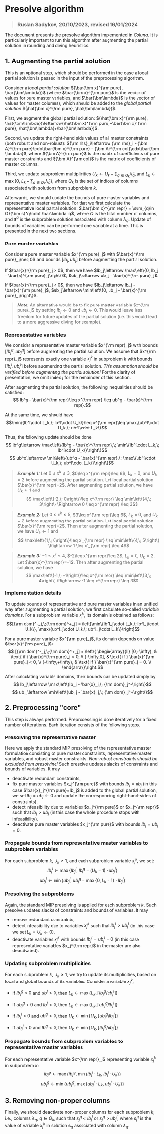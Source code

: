 # Presolve algorithm 

>### Ruslan Sadykov, 20/10/2023, revised 16/01/2024

The document presents the presolve algorithm implemented in _Coluna_. It is particularly important to run this algorithm after augmenting the partial solution in rounding and diving heuristics. 

## 1. Augmenting the partial solution

This is an optional step, which should be performed in the case a local partial solution is passed in the input of the preprocessing algorithm.

Consider a _local partial solution_ $(\bar{\bm x}^{\rm pure}, \bar{\bm\lambda})$ (where $\bar{\bm x}^{\rm pure}$ is the vector of values for pure master variables, and $\bar{\bm\lambda}$ is the vector of values for master columns), which should be added to the _global partial solution_ $(\hat{\bm x}^{\rm pure}, \hat{\bm\lambda})$. 

First, we augment the global partial solution: $(\hat{\bm x}^{\rm pure}, \hat{\bm\lambda})\leftarrow(\hat{\bm x}^{\rm pure}+\bar{\bm x}^{\rm pure}, \hat{\bm\lambda}+\bar{\bm\lambda})$. 

Second, we update the right-hand side values of all master constraints (both robust and non-robust): ${\rm rhs}_i\leftarrow {\rm rhs}_i - {\bm A}^{\rm pure}\cdot\bar{\bm x}^{\rm pure} - {\bm A}^{\rm col}\cdot\bar{\bm \lambda}$, where ${\bm A}^{\rm pure}$ is the matrix of coefficients of pure master constraints and ${\bm A}^{\rm col}$ is the matrix of coefficients of master columns. 

Third, we update subproblem multiplicities $U_k\leftarrow U_k - \sum_{q\in Q_k}\bar\lambda_q$, and $L_k\leftarrow \max\left\{0,\; L_k - \sum_{q\in Q_k}\bar\lambda_q\right\}$, where $Q_k$ is the set of indices of columns associated with solutions from subproblem $k$.

Afterwards, we should update the bounds of pure master variables and representative master variables. For that we first calculate the representative local partial solution: $\bar{\bm x}^{\rm repr} = \sum_{q\in Q}{\bm s}^q\cdot \bar\lambda_q$, where $Q$ is the total number of columns, and ${\bm s}^q$ is the subproblem solution associated with column $\lambda_q$. Update of bounds of variables can be performed one variable at a time. This is presented in the next two sections. 

### Pure master variables 

Consider a pure master variable $x^{\rm pure}_j$ with $\bar{x}^{\rm pure}_j\neq 0$ and bounds $[lb_j,ub_j]$ before augmenting the partial solution. 

If $\bar{x}^{\rm pure}_j > 0$, then we have $lb_j\leftarrow \max\left\{0, lb_j - \bar{x}^{\rm pure}_j\right\}$, $ub_j\leftarrow ub_j - \bar{x}^{\rm pure}_j$.

If $\bar{x}^{\rm pure}_j < 0$, then we have $lb_j\leftarrow lb_j - \bar{x}^{\rm pure}_j$, $ub_j\leftarrow \min\left\{0, ub_j - \bar{x}^{\rm pure}_j\right\}$.

> _**Note:**_ An alternative would be to fix pure master variable $x^{\rm pure}_j$ by setting $lb_j\leftarrow 0$ and $ub_j\leftarrow 0$. This would leave less freedom for future updates of the partial solution (i.e. this would lead to a more aggressive diving for example). 

### Representative variables 

We consider a representative master variable $x^{\rm repr}_j$ with bounds $[lb^g_j, ub^g_j]$ before augmenting the partial solution. We assume that $x^{\rm repr}_j$ represents exactly one variable $x^k_j$ in subproblem $k$ with bounds $[lb^l_j, ub^l_j]$ before augmenting the partial solution. _This assumption should be verified before augmenting the partial solution!_  For the clarity of presentation, we omit index $j$ for the remainder of this 
section.

After augmenting the partial solution, the following inequalities should be satisfied:
$$ lb^g - \bar{x}^{\rm repr}\leq x^{\rm repr} \leq ub^g - \bar{x}^{\rm repr}.$$

At the same time, we should have 
$$\min\{lb^l\cdot L_k,\; lb^l\cdot U_k\}\leq x^{\rm repr}\leq \max\{ub^l\cdot U_k,\; ub^l\cdot L_k\}$$

Thus, the following update should be done 
$$ lb^g\leftarrow \max\left\{lb^g - \bar{x}^{\rm repr},\; \min\{lb^l\cdot L_k,\; lb^l\cdot U_k\}\right\}$$
$$ ub^g\leftarrow  \min\left\{ub^g - \bar{x}^{\rm repr},\; \max\{ub^l\cdot U_k,\; ub^l\cdot L_k\}\right\}$$

> _**Example 1:**_ Let $0\leq x^k\leq 3$, $0\leq x^{\rm repr}\leq 6$, $L_k=0$, and $U_k=2$ before augmenting the partial solution. Let local partial solution $\bar{x}^{\rm repr}=2$. After augmenting partial solution, we have $U_k\leftarrow 1$ and
> $$ \max\left\{-2,\; 0\right\}\leq x^{\rm repr} \leq \min\left\{4,\; 3\right\} \Rightarrow 0 \leq x^{\rm repr} \leq 3$$

> _**Example 2:**_ Let $0\leq x^k\leq 5$, $3\leq x^{\rm repr}\leq 6$, $L_k=0$, and $U_k=2$ before augmenting the partial solution. Let local partial solution  $\bar{x}^{\rm repr}=2$. Then after augmenting the partial solution, we have $U_k\leftarrow 1$ and
> $$ \max\left\{1,\; 0\right\}\leq x'_{\rm repr} \leq \min\left\{4,\; 5\right\} \Rightarrow 1 \leq x'_{\rm repr} \leq 4$$

> _**Example 3:**_ $-1\leq x^k\leq 4$, $-2\leq x^{\rm repr}\leq 2$, $L_k=0$, $U_k=2$. Let $\bar{x}^{\rm repr}=-1$. Then after augmenting the partial solution, we have 
> $$ \max\left\{-1,\; -1\right\}\leq x^{\rm repr} \leq \min\left\{3,\; 4\right\} \Rightarrow -1 \leq x^{\rm repr} \leq 3$$

### Implementation details

To update bounds of representative and pure master variables in an unified way after augmenting a partial solution, we first calculate so-called _variable domains_. For a subproblem variable $x_j^k$, its domain  is obtained as follows:
$$[{\rm dom}^-_j,\;{\rm dom}^+_j] = \left[\min\{lb^l_j\cdot L_k,\; lb^l_j\cdot U_k\}, \max\{ub^l_j\cdot U_k,\; ub^l_j\cdot L_k\}\right]$$

For a pure master variable $x^{\rm pure}_j$, its domain depends on value $\bar{x}^{\rm pure}_j$:
$$ [{\rm dom}^-_j,\;{\rm dom}^+_j] = \left\{ \begin{array}{ll} [0,+\infty), & \text{ if } \bar{x}^{\rm pure}_j > 0, \\ (-\infty,0], & \text{ if } \bar{x}^{\rm pure}_j < 0, \\ (-\infty,+\infty), & \text{ if } \bar{x}^{\rm pure}_j = 0. \\ \end{array}\right.$$
 
After calculating variable domains, their bounds can be updated simply by 
$$ lb_j\leftarrow \max\left\{lb_j - \bar{x}_j,\; {\rm dom}_j^-\right\}$$
$$ ub_j\leftarrow  \min\left\{ub_j - \bar{x}_j,\; {\rm dom}_j^+\right\}$$

## 2. Preprocessing "core"

This step is always performed. Preprocessing is done iteratively for a fixed number of iterations. Each iteration consists of the following steps.

### Presolving the representative master

Here we apply the standard MIP presolving of the representative master formulation consisting of pure master constraints, representative master variables, and robust master constraints. _Non-robust constraints should be excluded from presolving!_ Such presolve updates slacks of constraints and bounds of variables. It may
* deactivate redundant constraints, 
* fix pure master variables $x_j^{\rm pure}$ with bounds $lb_j=ub_j$ (in this case $\bar{x}_j^{\rm pure}=lb_j$ is added to the global partial solution, we set $lb_j=ub_j\leftarrow 0$ and update the corresponding right-hand-sides of constraints).
* detect infeasibility due to variables $x_j^{\rm pure}$ or $x_j^{\rm repr}$ such that $lb_j>ub_j$ (in this case the whole procedure stops with infeasibility).
* deactivate pure master variables $x_j^{\rm pure}$ with bounds $lb_j=ub_j=0$.
  
### Propagate bounds from representative master variables to subproblem variables 

For each subproblem $k$, $U_k\geq 1$, and each subproblem variable $x_j^k$, we set: 
$$lb^l_j\leftarrow \max\left\{lb^l_j,\; lb^g_j - (U_k-1)\cdot ub^l_j\right\}$$
$$ub^l_j\leftarrow \min\left\{ub^l_j,\; ub^g_j - \max\{0, L_k-1\}\cdot lb^l_j\right\}$$

### Presolving the subproblems

Again, the standard MIP presolving is applied for each subproblem $k$. Such presolve updates slacks of constraints and bounds of variables. It may
* remove redundant constraints, 
* detect infeasibility due to variables $x_j^k$ such that $lb^l_j>ub^l_j$ (in this case we set $L_k=U_k\leftarrow 0$).
* deactivate variables $x_j^k$ with bounds $lb_j^l=ub_j^l=0$ (in this case representative variables $x_j^{\rm repr}$ in the master are also deactivated).

### Updating subproblem multiplicities

For each subproblem $k$, $U_k\geq 1$, we try to update its multiplicities, based on local and global bounds of its variables. Consider a variable $x_j^k$,
* If $lb^g_j>0$ and $ub^l>0$, then $L_k\leftarrow\max\{L_k, \lceil lb^g_j/ub^l_j\rceil\}$

* If $ub^g_j<0$ and $lb^l<0$, then $L_k\leftarrow\max\{L_k, \lceil ub^g_j/lb^l_j\rceil\}$

* If $lb^l_j>0$ and $ub^g>0$, then $U_k\leftarrow\min\{U_k, \lfloor ub^g_j/lb^l_j\rfloor\}$

* If $ub^l_j<0$ and $lb^g<0$, then $U_k\leftarrow\min\{U_k, \lfloor lb^g_j/ub^l_j\rfloor\}$

### Propagate bounds from subproblem variables to representative master variables

For each representative variable $x^{\rm repr}_j$ representing variable $x_j^k$ in subproblem $k$: 
$$lb^g_j\leftarrow \max\left\{lb^g_j,\; \min\{lb^l_j\cdot L_k,\; lb^l_j\cdot U_k\}\right\}$$
$$ub^g_j\leftarrow \min\left\{ub^g_j,\; \max\{ub^l_j\cdot L_k,\; ub^l_j\cdot U_k\}\right\}$$

## 3. Removing non-proper columns

Finally, we should deactivate non-proper columns for each subproblem $k$, i.e., columns $\lambda_q$, $q\in Q_k$, such that $s^q_j<lb^l_j$ or $s^q_j>ub^l_j$, where $s^q_j$ is the value of variable $x_j^k$ in solution ${\bm s}_q$ associated with column $\lambda_q$.

